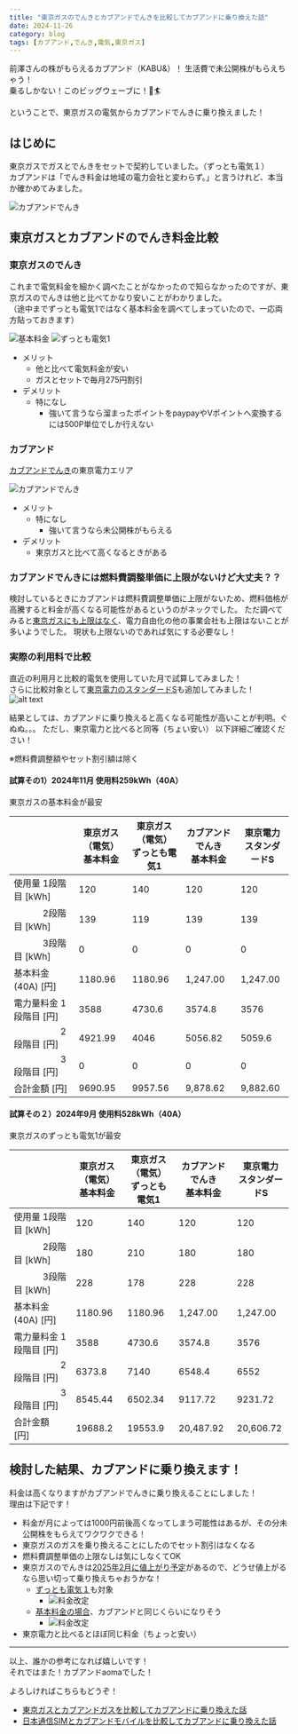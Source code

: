 ```yaml
---
title: "東京ガスのでんきとカブアンドでんきを比較してカブアンドに乗り換えた話"
date: 2024-11-26
category: blog
tags: [カブアンド,でんき,電気,東京ガス]
---
```


前澤さんの株がもらえるカブアンド（KABU&）！
生活費で未公開株がもらえちゃう！  
乗るしかない！このビッグウェーブに！🌊🏄

ということで、東京ガスの電気からカブアンドでんきに乗り換えました！  

## はじめに

東京ガスでガスとでんきをセットで契約していました。（ずっとも電気１）  
カブアンドは「でんき料金は地域の電力会社と変わらず。」と言うけれど、本当か確かめてみました。

![カブアンドでんき](</assets/images/20241126/2024-11-28-09-59-51.png>)

## 東京ガスとカブアンドのでんき料金比較

### 東京ガスのでんき

これまで電気料金を細かく調べたことがなかったので知らなかったのですが、東京ガスのでんきは他と比べてかなり安いことがわかりました。  
（途中までずっとも電気1ではなく基本料金を調べてしまっていたので、一応両方貼っておきます）

![基本料金](</assets/images/20241126/2024-11-26-19-39-07.png>)
![ずっとも電気1](</assets/images/20241126/2024-11-26-19-39-51.png>)

- メリット
    - 他と比べて電気料金が安い
    - ガスとセットで毎月275円割引
- デメリット
    - 特になし
        - 強いて言うなら溜まったポイントをpaypayやVポイントへ変換するには500P単位でしか行えない

### カブアンド

[カブアンドでんき](https://kabuand.com/denki)の東京電力エリア

![カブアンドでんき](</assets/images/20241126/2024-11-26-20-29-15.png>)
- メリット
    - 特になし
        - 強いて言うなら未公開株がもらえる
- デメリット
    - 東京ガスと比べて高くなるときがある

### カブアンドでんきには燃料費調整単価に上限がないけど大丈夫？？

検討しているときにカブアンドは燃料費調整単価に上限がないため、燃料価格が高騰すると料金が高くなる可能性があるというのがネックでした。
ただ調べてみると[東京ガスにも上限はなく](https://home.tokyo-gas.co.jp/gas_power/plan/power/adjustment.html)、電力自由化の他の事業会社も上限はないことが多いようでした。
現状も上限ないのであれば気にする必要なし！

### 実際の利用料で比較

直近の利用月と比較的電気を使用していた月で試算してみました！  
さらに比較対象として[東京電力のスタンダードS](https://www.tepco.co.jp/ep/private/plan/standard/kanto/index-j.html)も追加してみました！
![alt text](</assets/images/20241126/2024-11-26-20-33-42.png>)


結果としては、カブアンドに乗り換えると高くなる可能性が高いことが判明。ぐぬぬ。。。
ただし、東京電力と比べると同等（ちょい安い）
以下詳細ご確認ください！

※燃料費調整額やセット割引額は除く

#### 試算その1）2024年11月 使用料259kWh（40A）

東京ガスの基本料金が最安

|                | 東京ガス（電気）<br>基本料金 | 東京ガス（電気）<br>ずっとも電気1 | カブアンドでんき<br>基本料金 | 東京電力<br>スタンダードS |
| -------------- | ---------------- | ------------------- | ---------------- | --------------- |
| 使用量 1段階目 [kWh] | 120              | 140                 | 120              | 120             |
| 　　　 2段階目 [kWh] | 139              | 119                 | 139              | 139             |
| 　　　 3段階目 [kWh] | 0                | 0                   | 0                | 0               |
| 基本料金(40A) [円]  | 1180.96          | 1180.96             | 1,247.00         | 1,247.00        |
| 電力量料金 1段階目 [円] | 3588             | 4730.6              | 3574.8           | 3576            |
| 　　　　　 2段階目 [円] | 4921.99          | 4046                | 5056.82          | 5059.6          |
| 　　　　　 3段階目 [円] | 0                | 0                   | 0                | 0               |
| 合計金額 [円]       | 9690.95          | 9957.56             | 9,878.62         | 9,882.60        |

#### 試算その２）2024年9月 使用料528kWh（40A）

東京ガスのずっとも電気1が最安

|                | 東京ガス（電気）<br>基本料金 | 東京ガス（電気）<br>ずっとも電気1 | カブアンドでんき<br>基本料金 | 東京電力<br>スタンダードS |
| -------------- | ---------------- | ------------------- | ---------------- | --------------- |
| 使用量 1段階目 [kWh] | 120              | 140                 | 120              | 120             |
| 　　　 2段階目 [kWh] | 180              | 210                 | 180              | 180             |
| 　　　 3段階目 [kWh] | 228              | 178                 | 228              | 228             |
| 基本料金(40A) [円]  | 1180.96          | 1180.96             | 1,247.00         | 1,247.00        |
| 電力量料金 1段階目 [円] | 3588             | 4730.6              | 3574.8           | 3576            |
| 　　　　　 2段階目 [円] | 6373.8           | 7140                | 6548.4           | 6552            |
| 　　　　　 3段階目 [円] | 8545.44          | 6502.34             | 9117.72          | 9231.72         |
| 合計金額 [円]       | 19688.2          | 19553.9             | 20,487.92        | 20,606.72       |

## 検討した結果、カブアンドに乗り換えます！

料金は高くなりますがカブアンドでんきに乗り換えることにしました！  
理由は下記です！

- 料金が月によっては1000円前後高くなってしまう可能性はあるが、その分未公開株をもらえてワクワクできる！
- 東京ガスのガスを乗り換えることにしたのでセット割引はなくなる
- 燃料費調整単価の上限なしは気にしなくてOK
- 東京ガスのでんきは[2025年2月に値上がり予定](https://home.tokyo-gas.co.jp/information/power-202410-01.html)があるので、どうせ値上がるなら思い切って乗り換えちゃおうかな！
    - [ずっとも電気１](https://home.tokyo-gas.co.jp/information/qvk8cc0000000f5b-att/info_power_20241001_04.pdf)も対象
        - ![料金改定](</assets/images/20241126/2024-11-26-19-59-13.png>)
    - [基本料金の場合](https://reception.tokyo-gas.co.jp/Ryokin/hayamihyo/ryokin2024111.pdf)、カブアンドと同じくらいになりそう
        - ![料金改定](</assets/images/20241126/2024-11-26-20-46-46.png>)
- 東京電力と比べるとほぼ同じ料金（ちょっと安い）

----

以上、誰かの参考になれば嬉しいです！  
それではまた！カブアンドaomaでした！

よろしければこちらもどうぞ！
- <a href="/to_kabuand_gas/">東京ガスとカブアンドガスを比較してカブアンドに乗り換えた話</a>
- <a href="/to_kabuand_mobile/">日本通信SIMとカブアンドモバイルを比較してカブアンドに乗り換えた話</a>
